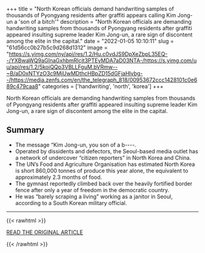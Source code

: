 +++
title = "North Korean officials demand handwriting samples of thousands of Pyongyang residents after graffiti appears calling Kim Jong-un a 'son of a bitch'"
description = "North Korean officials are demanding handwriting samples from thousands of Pyongyang residents after graffiti appeared insulting supreme leader Kim Jong-un, a rare sign of discontent among the elite in the capital."
date = "2022-01-05 10:10:11"
slug = "61d56cc0b27b5c9d268d1312"
image = "https://s.yimg.com/ny/api/res/1.2/Hu.c0vdJS9DpXeZbpL35EQ--/YXBwaWQ9aGlnaGxhbmRlcjt3PTEyMDA7aD03NTA-/https://s.yimg.com/uu/api/res/1.2/5koiQQp3VBLLFguM.bVRmw--~B/aD0xNTYzO3c9MjUwMDthcHBpZD15dGFjaHlvbg--/https://media.zenfs.com/en/the_telegraph_818/00953672ccc1428101c0e689c479caa8"
categories = ['handwriting', 'north', 'korea']
+++

North Korean officials are demanding handwriting samples from thousands of Pyongyang residents after graffiti appeared insulting supreme leader Kim Jong-un, a rare sign of discontent among the elite in the capital.

## Summary

- The message “Kim Jong-un, you son of a b----.
- Operated by dissidents and defectors, the Seoul-based media outlet has a network of undercover “citizen reporters” in North Korea and China.
- The UN’s Food and Agriculture Organisation has estimated North Korea is short 860,000 tonnes of produce this year alone, the equivalent to approximately 2.3 months of food.
- The gymnast reportedly climbed back over the heavily fortified border fence after only a year of freedom in the democratic country.
- He was “barely scraping a living” working as a janitor in Seoul, according to a South Korean military official.

---

{{< rawhtml >}}
  <p class="article-category">
    <a target="_blank" href="https://news.yahoo.com/pyongyang-demands-handwriting-samples-residents-144242458.html">READ THE ORIGINAL ARTICLE</a>
  </p>
{{< /rawhtml >}}
